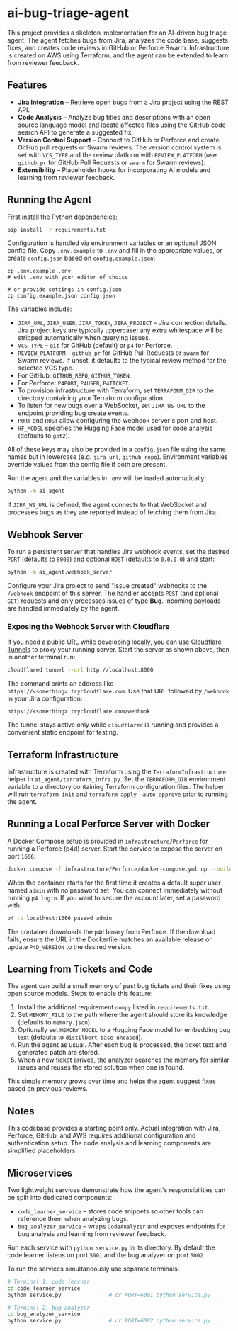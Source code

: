 # ai-bug-triage-agent

This project provides a skeleton implementation for an AI-driven bug triage agent. The agent fetches bugs from Jira, analyzes the code base, suggests fixes, and creates code reviews in GitHub or Perforce Swarm. Infrastructure is created on AWS using Terraform, and the agent can be extended to learn from reviewer feedback.


## Features
- **Jira Integration** – Retrieve open bugs from a Jira project using the REST API.
- **Code Analysis** – Analyze bug titles and descriptions with an open source language model and locate affected files using the GitHub code search API to generate a suggested fix.
- **Version Control Support** – Connect to GitHub or Perforce and create GitHub
  pull requests or Swarm reviews. The version control system is set with
  `VCS_TYPE` and the review platform with `REVIEW_PLATFORM` (use `github_pr` for
  GitHub Pull Requests or `swarm` for Swarm reviews).
- **Extensibility** – Placeholder hooks for incorporating AI models and learning from reviewer feedback.

## Running the Agent

First install the Python dependencies:

```bash
pip install -r requirements.txt
```

Configuration is handled via environment variables or an optional JSON config
file. Copy `.env.example` to `.env` and fill in the appropriate values, or
create `config.json` based on `config.example.json`:

```
cp .env.example .env
# edit .env with your editor of choice

# or provide settings in config.json
cp config.example.json config.json
```

The variables include:

- `JIRA_URL`, `JIRA_USER`, `JIRA_TOKEN`, `JIRA_PROJECT` – Jira connection details.
  Jira project keys are typically uppercase; any extra whitespace will be
  stripped automatically when querying issues.
- `VCS_TYPE` – `git` for GitHub (default) or `p4` for Perforce.
- `REVIEW_PLATFORM` – `github_pr` for GitHub Pull Requests or `swarm` for Swarm
  reviews. If unset, it defaults to the typical review method for the selected
  VCS type.
- For GitHub: `GITHUB_REPO`, `GITHUB_TOKEN`.
- For Perforce: `P4PORT`, `P4USER`, `P4TICKET`.
- To provision infrastructure with Terraform, set `TERRAFORM_DIR` to the
  directory containing your Terraform configuration.
- To listen for new bugs over a WebSocket, set `JIRA_WS_URL` to the
  endpoint providing bug create events.
- `PORT` and `HOST` allow configuring the webhook server's port and host.
- `HF_MODEL` specifies the Hugging Face model used for code analysis (defaults to `gpt2`).

All of these keys may also be provided in a `config.json` file using the same
names but in lowercase (e.g. `jira_url`, `github_repo`). Environment variables
override values from the config file if both are present.


Run the agent and the variables in `.env` will be loaded automatically:

```bash
python -m ai_agent
```

If `JIRA_WS_URL` is defined, the agent connects to that WebSocket and
processes bugs as they are reported instead of fetching them from Jira.

## Webhook Server

To run a persistent server that handles Jira webhook events, set the desired
`PORT` (defaults to `8000`) and optional `HOST` (defaults to `0.0.0.0`) and
start:

```bash
python -m ai_agent.webhook_server
```

Configure your Jira project to send "issue created" webhooks to the `/webhook`
endpoint of this server. The handler accepts `POST` (and optional `GET`) requests
and only processes issues of type **Bug**. Incoming payloads are handled
immediately by the agent.

### Exposing the Webhook Server with Cloudflare

If you need a public URL while developing locally, you can use
[Cloudflare Tunnels](https://developers.cloudflare.com/cloudflare-one/connections/connect-apps/)
to proxy your running server. Start the server as shown above, then in another
terminal run:

```bash
cloudflared tunnel --url http://localhost:8000
```

The command prints an address like `https://<something>.trycloudflare.com`.
Use that URL followed by `/webhook` in your Jira configuration:

```
https://<something>.trycloudflare.com/webhook
```

The tunnel stays active only while `cloudflared` is running and provides a
convenient static endpoint for testing.


## Terraform Infrastructure

Infrastructure is created with Terraform using the
`TerraformInfrastructure` helper in `ai_agent/terraform_infra.py`. Set the
`TERRAFORM_DIR` environment variable to a directory containing Terraform
configuration files. The helper will run `terraform init` and `terraform apply
-auto-approve` prior to running the agent.

## Running a Local Perforce Server with Docker

A Docker Compose setup is provided in `infrastructure/Perforce` for running a
Perforce (p4d) server. Start the service to expose the server on port `1666`:

```bash
docker compose -f infrastructure/Perforce/docker-compose.yml up --build -d
```

When the container starts for the first time it creates a default super user
named `admin` with no password set. You can connect immediately without running
`p4 login`. If you want to secure the account later, set a password with:

```bash
p4 -p localhost:1666 passwd admin
```

The container downloads the `p4d` binary from Perforce. If the download fails, ensure the URL in the Dockerfile matches an available release or update `P4D_VERSION` to the desired version.

## Learning from Tickets and Code

The agent can build a small memory of past bug tickets and their fixes using open source models.
Steps to enable this feature:

1. Install the additional requirement `numpy` listed in `requirements.txt`.
2. Set `MEMORY_FILE` to the path where the agent should store its knowledge (defaults to `memory.json`).
3. Optionally set `MEMORY_MODEL` to a Hugging Face model for embedding bug text (defaults to `distilbert-base-uncased`).
4. Run the agent as usual. After each bug is processed, the ticket text and generated patch are stored.
5. When a new ticket arrives, the analyzer searches the memory for similar issues and reuses the stored solution when one is found.

This simple memory grows over time and helps the agent suggest fixes based on previous reviews.

## Notes
This codebase provides a starting point only. Actual integration with Jira, Perforce, GitHub, and AWS requires additional configuration and authentication setup. The code analysis and learning components are simplified placeholders.


## Microservices

Two lightweight services demonstrate how the agent's responsibilities can be split into dedicated components:

- `code_learner_service` – stores code snippets so other tools can reference them when analyzing bugs.
- `bug_analyzer_service` – wraps `CodeAnalyzer` and exposes endpoints for bug analysis and learning from reviewer feedback.

Run each service with `python service.py` in its directory. By default the code
learner listens on port `5001` and the bug analyzer on port `5002`.

To run the services simultaneously use separate terminals:

```bash
# Terminal 1: code learner
cd code_learner_service
python service.py               # or PORT=6001 python service.py

# Terminal 2: bug analyzer
cd bug_analyzer_service
python service.py               # or PORT=6002 python service.py
```
